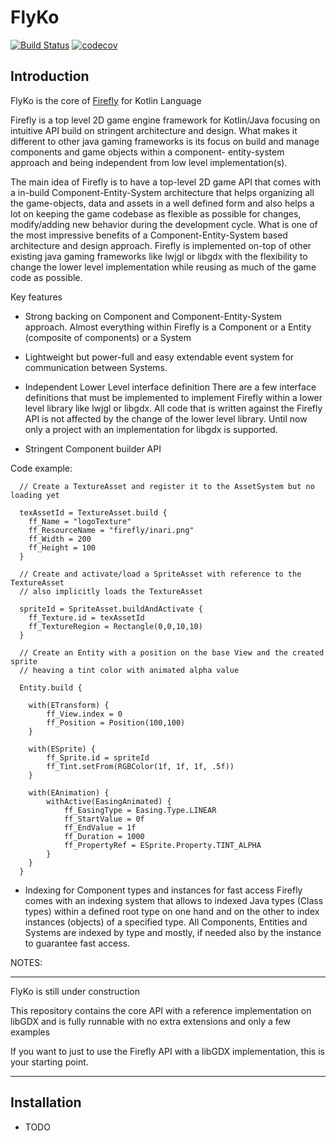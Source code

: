 # FlyKo


[![Build Status](https://travis-ci.org/Inari-Soft/flyKo.svg?branch=master)](https://travis-ci.org/Inari-Soft/flyKo) 
[![codecov](https://codecov.io/gh/Inari-Soft/flyKo/branch/master/graph/badge.svg)](https://codecov.io/gh/Inari-Soft/flyKo)


Introduction
------------



FlyKo is the core of [Firefly](https://github.com/Inari-Soft/inari-firefly) for Kotlin Language

Firefly is a top level 2D game engine framework for Kotlin/Java focusing on intuitive API build on stringent architecture and design.
What makes it different to other java gaming frameworks is its focus on build and manage components and game objects within a component-
entity-system approach and being independent from low level implementation(s).

The main idea of Firefly is to have a top-level 2D game API that comes with a in-build Component-Entity-System architecture that helps
organizing all the game-objects, data and assets in a well defined form and also helps a lot on keeping the game codebase as flexible 
as possible for changes, modify/adding new behavior during the development cycle. What is one of the most impressive benefits of a 
Component-Entity-System based architecture and design approach.
Firefly is implemented on-top of other existing java gaming frameworks like lwjgl or libgdx with the flexibility to change the lower level 
implementation while reusing as much of the game code as possible.


Key features

- Strong backing on Component and Component-Entity-System approach.
  Almost everything within Firefly is a Component or a Entity (composite of components) or a System

- Lightweight but power-full and easy extendable event system for communication between Systems.  

- Independent Lower Level interface definition
  There are a few interface definitions that must be implemented to implement Firefly within a lower level library like lwjgl or libgdx.
  All code that is written against the Firefly API is not affected by the change of the lower level library. 
  Until now only a project with an implementation for libgdx is supported.

- Stringent Component builder API
  
Code example:

```
  // Create a TextureAsset and register it to the AssetSystem but no loading yet
  
  texAssetId = TextureAsset.build {
    ff_Name = "logoTexture"
    ff_ResourceName = "firefly/inari.png"
    ff_Width = 200
    ff_Height = 100
  }
  
  // Create and activate/load a SpriteAsset with reference to the TextureAsset
  // also implicitly loads the TextureAsset
  
  spriteId = SpriteAsset.buildAndActivate {
    ff_Texture.id = texAssetId
    ff_TextureRegion = Rectangle(0,0,10,10)
  }
  
  // Create an Entity with a position on the base View and the created sprite
  // heaving a tint color with animated alpha value
  
  Entity.build {
  
    with(ETransform) {
        ff_View.index = 0
        ff_Position = Position(100,100)
    }
    
    with(ESprite) {
        ff_Sprite.id = spriteId
        ff_Tint.setFrom(RGBColor(1f, 1f, 1f, .5f))
    }
    
    with(EAnimation) {
        withActive(EasingAnimated) {
            ff_EasingType = Easing.Type.LINEAR
            ff_StartValue = 0f
            ff_EndValue = 1f
            ff_Duration = 1000
            ff_PropertyRef = ESprite.Property.TINT_ALPHA
        }
    }
  }

```

- Indexing for Component types and instances for fast access
  Firefly comes with an indexing system that allows to indexed Java types (Class types) within a defined root type on one hand and on the other
  to index instances (objects) of a specified type. All Components, Entities and Systems are indexed by type and mostly, if needed also by the instance
  to guarantee fast access.
  

  
NOTES:
********

FlyKo is still under construction

This repository contains the core API with a reference implementation on libGDX and is fully runnable with no extra extensions and only a few examples

If you want to just to use the Firefly API with a libGDX implementation, this is your starting point.

*****

Installation
----------------
  
  - TODO


